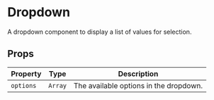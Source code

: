 # Dropdown

A dropdown component to display a list of values for selection.

## Props

| Property  | Type    | Description                            |
| --------- | ------- | -------------------------------------- |
| `options` | `Array` | The available options in the dropdown. |

